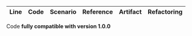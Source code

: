 | Line | Code | Scenario | Reference | Artifact | Refactoring |
|:--:|:---|:-------|:-------:|:-------|:----------|

Code **fully compatible with version 1.0.0**